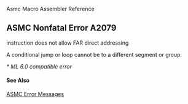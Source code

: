 Asmc Macro Assembler Reference

## ASMC Nonfatal Error A2079

instruction does not allow FAR direct addressing

A conditional jump or loop cannot be to a different segment or group.

_* ML 6.0 compatible error_

#### See Also

[ASMC Error Messages](readme.md)